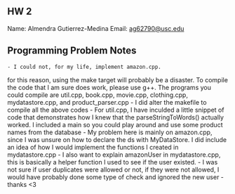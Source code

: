 ## HW 2
Name: Almendra Gutierrez-Medina
Email: ag62790@usc.edu

## Programming Problem Notes 
	- I could not, for my life, implement amazon.cpp. 
for this reason, using the make target will probably
be a disaster. To compile the code that I am sure does 
work, please use g++. The programs you could compile are 
util.cpp, book.cpp, movie.cpp, clothing.cpp, mydatastore.cpp,
and product_parser.cpp
	- I did alter the makefile to compile all the above codes 
	- For util.cpp, I have inculded a little snippet 
of code that demonstrates how I knew that the parseStringToWords() 
actually worked. I included a main so you could play around and 
use some product names from the database 
	- My problem here is mainly on amazon.cpp, since I was unsure on how to 
declare the ds with MyDataStore. I did include an idea of how I would implement 
the functions I created in mydatastore.cpp
	- I also want to explain amazonUser in mydatastore.cpp,
this is basically a helper function I used to see if the user existed. 
	- I was not sure if user duplicates were allowed or not, if they
were not allowed, I would have probably done some type of check and 
ignored the new user 
	- thanks <3 